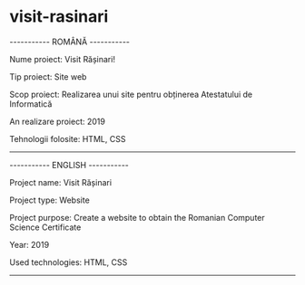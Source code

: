 # visit-rasinari
-----------           ROMÂNĂ           -----------

Nume proiect: Visit Rășinari!

Tip proiect: Site web

Scop proiect: Realizarea unui site pentru obținerea Atestatului de Informatică

An realizare proiect: 2019

Tehnologii folosite: HTML, CSS

-------------------------------------------------

-----------          ENGLISH          -----------

Project name: Visit Rășinari

Project type: Website

Project purpose: Create a website to obtain the Romanian Computer Science Certificate

Year: 2019

Used technologies: HTML, CSS

------------------------------------------------
